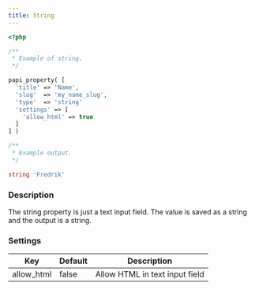 ```yaml
---
title: String
---
```


```php
<?php

/**
 * Example of string.
 */

papi_property( [
  'title' => 'Name',
  'slug'  => 'my_name_slug',
  'type'  => 'string'
  'settings' => [
    'allow_html' => true
  ]
] )

/**
 * Example output.
 */

string 'Fredrik'
```

### Description

The string property is just a text input field. The value is saved as a string and the output is a string.

### Settings

Key        | Default | Description
-----------|---------|------------------------------------------------------------
allow_html | false   | Allow HTML in text input field
